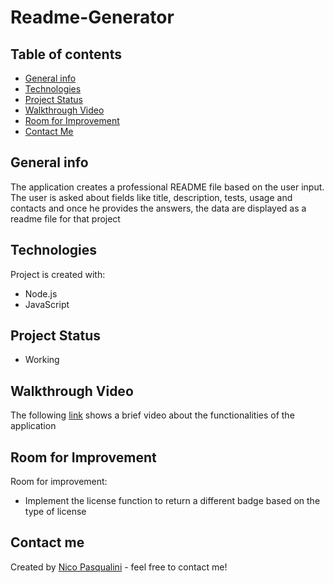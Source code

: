 # Readme-Generator

## Table of contents
* [General info](#general-info)
* [Technologies](#technologies)
* [Project Status](#project-status)
* [Walkthrough Video](#walkthrough-video)
* [Room for Improvement](#room-for-improvement)
* [Contact Me](#contact-me)

## General info

The application creates a professional README file based on the user input. The user is asked about fields like title, description, tests, usage and contacts and once he provides the answers, the data are displayed as a readme file for that project
## Technologies

Project is created with:
* Node.js
* JavaScript

## Project Status
* Working 

## Walkthrough Video
The following [link](https://watch.screencastify.com/v/1CowQHTrKPaUtruwncVf) shows a brief video about the functionalities of the application

## Room for Improvement
Room for improvement:
* Implement the license function to return a different badge based on the type of license

## Contact me 
Created by [Nico Pasqualini](https://nico749.github.io/Personal-portfolio-/) - feel free to contact me!

